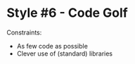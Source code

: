 # Style #6 - Code Golf

Constraints:

- As few code as possible
- Clever use of (standard) libraries
